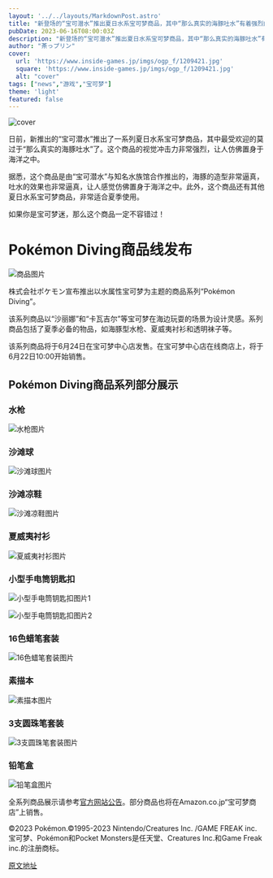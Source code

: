 ```yaml
---
layout: '../../layouts/MarkdownPost.astro'
title: "新登场的“宝可潜水”推出夏日水系宝可梦商品，其中“那么真实的海豚吐水”有着强烈的视觉冲击力！"
pubDate: 2023-06-16T08:00:03Z
description: "新登场的“宝可潜水”推出夏日水系宝可梦商品，其中“那么真实的海豚吐水”有着强烈的视觉冲击力！"
author: "茶っプリン"
cover:
  url: 'https://www.inside-games.jp/imgs/ogp_f/1209421.jpg'
  square: 'https://www.inside-games.jp/imgs/ogp_f/1209421.jpg'
  alt: "cover"
tags: ["news","游戏","宝可梦"]
theme: 'light'
featured: false
---
```


![cover](https://www.inside-games.jp/imgs/ogp_f/1209421.jpg)

日前，新推出的“宝可潜水”推出了一系列夏日水系宝可梦商品，其中最受欢迎的莫过于“那么真实的海豚吐水”了。这个商品的视觉冲击力非常强烈，让人仿佛置身于海洋之中。

据悉，这个商品是由“宝可潜水”与知名水族馆合作推出的，海豚的造型非常逼真，吐水的效果也非常逼真，让人感觉仿佛置身于海洋之中。此外，这个商品还有其他夏日水系宝可梦商品，非常适合夏季使用。

如果你是宝可梦迷，那么这个商品一定不容错过！

# Pokémon Diving商品线发布

![商品图片](https://www.inside-games.jp/imgs/zoom/1209419.jpg)

株式会社ポケモン宣布推出以水属性宝可梦为主题的商品系列“Pokémon Diving”。

该系列商品以“沙丽娜”和“卡瓦吉尔”等宝可梦在海边玩耍的场景为设计灵感。系列商品包括了夏季必备的物品，如海豚型水枪、夏威夷衬衫和透明袜子等。

该系列商品将于6月24日在宝可梦中心店发售。在宝可梦中心店在线商店上，将于6月22日10:00开始销售。

## Pokémon Diving商品系列部分展示

### 水枪

![水枪图片](https://www.inside-games.jp/imgs/zoom/1209410.jpg)

### 沙滩球

![沙滩球图片](https://www.inside-games.jp/imgs/zoom/1209411.jpg)

### 沙滩凉鞋

![沙滩凉鞋图片](https://www.inside-games.jp/imgs/zoom/1209412.jpg)

### 夏威夷衬衫

![夏威夷衬衫图片](https://www.inside-games.jp/imgs/zoom/1209413.jpg)

### 小型手电筒钥匙扣

![小型手电筒钥匙扣图片1](https://www.inside-games.jp/imgs/zoom/1209414.jpg)

![小型手电筒钥匙扣图片2](https://www.inside-games.jp/imgs/zoom/1209415.jpg)

### 16色蜡笔套装

![16色蜡笔套装图片](https://www.inside-games.jp/imgs/zoom/1209416.jpg)

### 素描本

![素描本图片](https://www.inside-games.jp/imgs/zoom/1209417.jpg)

### 3支圆珠笔套装

![3支圆珠笔套装图片](https://www.inside-games.jp/imgs/zoom/1209418.jpg)

### 铅笔盒

![铅笔盒图片](https://www.inside-games.jp/imgs/zoom/1209420.jpg)

全系列商品展示请参考[官方网站公告](https://www.pokemon.co.jp/goods/2023/06/230616_to02.html?pokecen=0)。部分商品也将在Amazon.co.jp“宝可梦商店”上销售。

©2023 Pokémon.©1995-2023 Nintendo/Creatures Inc. /GAME FREAK inc.
宝可梦、Pokémon和Pocket Monsters是任天堂、Creatures Inc.和Game Freak inc.的注册商标。

  [原文地址](https://www.inside-games.jp/article/2023/06/16/146616.html)